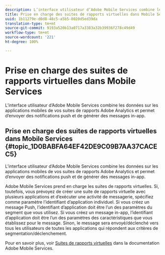 ```yaml
---
description: L’interface utilisateur d’Adobe Mobile Services combine les données sur les applications mobiles de vos suites de rapports Adobe Analytics et permet d’envoyer des notifications push et de générer des messages in-app.
title: Prise en charge des suites de rapports virtuelles dans Mobile Services
uuid: 1b11279e-d0d8-48c5-a5b5-8020d5ed39da
translation-type: tm+mt
source-git-commit: 9193a520b13a0717a3383a32b39936f278c49d49
workflow-type: tm+mt
source-wordcount: '221'
ht-degree: 100%

---
```



# Prise en charge des suites de rapports virtuelles dans Mobile Services

L’interface utilisateur d’Adobe Mobile Services combine les données sur les applications mobiles de vos suites de rapports Adobe Analytics et permet d’envoyer des notifications push et de générer des messages in-app.

## Prise en charge des suites de rapports virtuelles dans Mobile Services {#topic_1D0BABFA64EF42DE9C09B7AA37CACEC5}

L’interface utilisateur d’Adobe Mobile Services combine les données sur les applications mobiles de vos suites de rapports Adobe Analytics et permet d’envoyer des notifications push et de générer des messages in-app.

Adobe Mobile Services prend en charge les suites de rapports virtuelles. Si, toutefois, vous prévoyez de créer une suite de rapports virtuelle avec plusieurs applications et d’exécuter une activité de messagerie, spécifiez comme paramètre l’identifiant d’application individuel. Si vous créez un message Push, l’identifiant d’application doit être l’un des paramètres du segment que vous utilisez. Si vous créez un message in-app, l’identifiant d’application doit être l’un des paramètres des caractéristiques que vous établissez pour le message. Sinon, le message sera envoyé/déclenché vers tous les utilisateurs de toutes les applications qui répondent aux critères de segmentation/déclenchement.

Pour en savoir plus, voir [Suites de rapports virtuelles](https://docs.adobe.com/content/help/fr-FR/mobile-services/using/manage-apps-ug/c-mob-vrs.html) dans la documentation Adobe Mobile Services.
